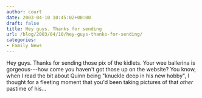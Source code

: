 ```yaml
---
author: court
date: 2003-04-10 10:45:02+00:00
draft: false
title: Hey guys. Thanks for sending
url: /blog/2003/04/10/hey-guys-thanks-for-sending/
categories:
- Family News
---
```


Hey guys. Thanks for sending those pix of the kidlets. Your wee ballerina is gorgeous---how come you haven't got those up on the website?  You know, when I read the bit about Quinn being "knuckle deep in his new hobby", I thought for a fleeting moment that you'd been taking pictures of that *other* pastime of his...
